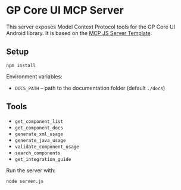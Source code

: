# GP Core UI MCP Server

This server exposes Model Context Protocol tools for the GP Core UI Android library.
It is based on the [MCP JS Server Template](https://github.com/ryaker/MCP-JS-Server-Template).

## Setup

```
npm install
```

Environment variables:
- `DOCS_PATH` – path to the documentation folder (default `./docs`)

## Tools
- `get_component_list`
- `get_component_docs`
- `generate_xml_usage`
- `generate_java_usage`
- `validate_component_usage`
- `search_components`
- `get_integration_guide`

Run the server with:

```
node server.js
```
